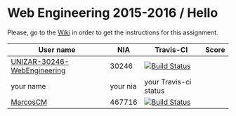 # Web Engineering 2015-2016 / Hello

Please, go to the [Wiki](https://github.com/UNIZAR-30246-WebEngineering/hello/wiki) in order to get the instructions for this assignment.

User name | NIA | Travis-CI|Score
----------|-----|----------|-----
[UNIZAR-30246-WebEngineering](https://github.com/UNIZAR-30246-WebEngineering/hello) |30246 | [![Build Status](https://travis-ci.org/UNIZAR-30246-WebEngineering/hello.svg)](https://travis-ci.org/UNIZAR-30246-WebEngineering/hello)
your name | your nia | your Travis-ci status
[MarcosCM](https://github.com/MarcosCM) | 467716 | [![Build Status](https://travis-ci.org/MarcosCM/hello.svg)](https://travis-ci.org/MarcosCM/hello)
